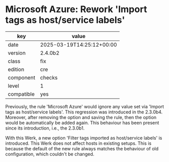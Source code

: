 [//]: # (werk v2)
# Microsoft Azure: Rework 'Import tags as host/service labels'

key        | value
---------- | ---
date       | 2025-03-19T14:25:12+00:00
version    | 2.4.0b2
class      | fix
edition    | cre
component  | checks
level      | 1
compatible | yes

Previously, the rule 'Microsoft Azure' would ignore any value set via 'Import tags as host/service labels'.
This regression was introduced in the 2.3.0b4.
Moreover, after removing the option and saving the rule, then the option would be automatically be added again.
This behaviour has been present since its introduction, i.e., the 2.3.0b1.

With this Werk, a new option 'Filter tags imported as host/service labels' is introduced.
This Werk does not affect hosts in existing setups.
This is because the default of the new rule always matches the behaviour of old configuration, which couldn't be changed.

